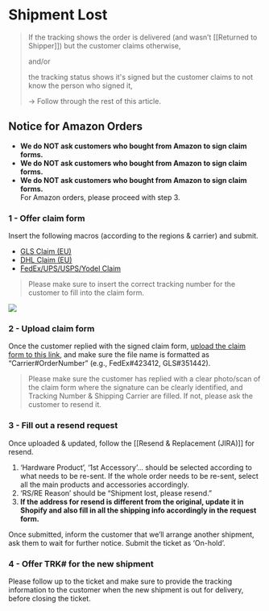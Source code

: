 # Shipment Lost
> If the tracking shows the order is delivered (and wasn’t [[Returned to Shipper]]) but the customer claims otherwise, 
> 
> and/or
> 
> the tracking status shows it's signed but the customer claims to not know the person who signed it,
> 
> -> Follow through the rest of this article.

## Notice for Amazon Orders
- **We do NOT ask customers who bought from Amazon to sign claim forms.**
- **We do NOT ask customers who bought from Amazon to sign claim forms.**
- **We do NOT ask customers who bought from Amazon to sign claim forms.**
  <br>
For Amazon orders, please proceed with step 3. 


### 1 - Offer claim form
Insert the following macros (according to the regions & carrier) and submit.

- <u>GLS Claim (EU)</u>
- <u>DHL Claim (EU)</u>
- <u>FedEx/UPS/USPS/Yodel Claim</u>

>Please make sure to insert the correct tracking number for the customer to fill into the claim form.

![](https://lh4.googleusercontent.com/Yf8M1aMa40YUcpdOCN7DY9nN6JAzjHK-ypZd3XqAC29TWHqYhgxbAz9YQHc680kLWGHCF4K5x-Hgj2L2hxfipeSXdNTihA2MTVgzX33fcLBF_NcfeM4176Ot8soDLnOM_OF0PLkxc_euYXlvVgmTMF4_HFV6wMpxTERQwkT8BZRoiVbHhPuzrM3Gk1hH)

### 2 - Upload claim form
Once the customer replied with the signed claim form, [upload the claim form to this link](https://drive.google.com/drive/folders/13HASKVjrrMchxOh_DgiTbrQe9ner-2bY?usp=sharing), and make sure the file name is formatted as “Carrier#OrderNumber” (e.g., FedEx#423412, GLS#351442).

>Please make sure the customer has replied with a clear photo/scan of the claim form where the signature can be clearly identified, and Tracking Number & Shipping Carrier are filled. If not, please ask the customer to resend it.

### 3 - Fill out a resend request
Once uploaded & updated, follow the [[Resend & Replacement (JIRA)]] for resend.

1. ‘Hardware Product’, ‘1st Accessory’... should be selected according to what needs to be re-sent. If the whole order needs to be re-sent, select all the main products and accessories accordingly.
2. ‘RS/RE Reason’ should be “Shipment lost, please resend.”
3. **If the address for resend is different from the original, update it in Shopify and also fill in all the shipping info accordingly in the request form.**

Once submitted, inform the customer that we’ll arrange another shipment, ask them to wait for further notice. Submit the ticket as ‘On-hold’.

### 4 - Offer TRK# for the new shipment
Please follow up to the ticket and make sure to provide the tracking information to the customer when the new shipment is out for delivery, before closing the ticket.